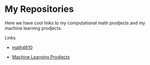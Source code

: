# My Repositories

Here we have cool links to my computational math prodjects and my machine learning prodjects.

Links 

* [math4610](https://github.com/gebisthefallenhero/math4610)

* [Machine Learning Prodjects](https://github.com/gebisthefallenhero/Machine_Learning)

